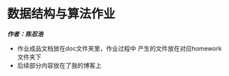 # 数据结构与算法作业
***作者：陈忍浩***

+ 作业成品文档放在doc文件夹里，作业过程中
产生的文件放在对应homework文件夹下
+ 后续部分内容放在了我的博客上 [](https://chenrenhao.top)

